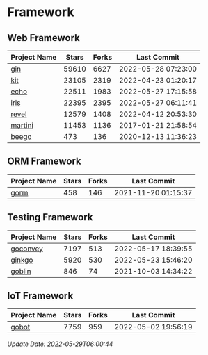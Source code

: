 # Framework

## Web Framework
| Project Name | Stars | Forks | Last Commit |
| ------------ | ----- | ----- | ----------- |
| [gin](https://github.com/gin-gonic/gin) | 59610 | 6627 | 2022-05-28 07:23:00 |
| [kit](https://github.com/go-kit/kit) | 23105 | 2319 | 2022-04-23 01:20:17 |
| [echo](https://github.com/labstack/echo) | 22511 | 1983 | 2022-05-27 17:15:58 |
| [iris](https://github.com/kataras/iris) | 22395 | 2395 | 2022-05-27 06:11:41 |
| [revel](https://github.com/revel/revel) | 12579 | 1408 | 2022-04-12 20:53:30 |
| [martini](https://github.com/go-martini/martini) | 11453 | 1136 | 2017-01-21 21:58:54 |
| [beego](https://github.com/astaxie/beego) | 473 | 136 | 2020-12-13 11:36:23 |

## ORM Framework
| Project Name | Stars | Forks | Last Commit |
| ------------ | ----- | ----- | ----------- |
| [gorm](https://github.com/jinzhu/gorm) | 458 | 146 | 2021-11-20 01:15:37 |

## Testing Framework
| Project Name | Stars | Forks | Last Commit |
| ------------ | ----- | ----- | ----------- |
| [goconvey](https://github.com/smartystreets/goconvey) | 7197 | 513 | 2022-05-17 18:39:55 |
| [ginkgo](https://github.com/onsi/ginkgo) | 5920 | 530 | 2022-05-23 15:46:20 |
| [goblin](https://github.com/franela/goblin) | 846 | 74 | 2021-10-03 14:34:22 |

## IoT Framework
| Project Name | Stars | Forks | Last Commit |
| ------------ | ----- | ----- | ----------- |
| [gobot](https://github.com/hybridgroup/gobot) | 7759 | 959 | 2022-05-02 19:56:19 |

*Update Date: 2022-05-29T06:00:44*